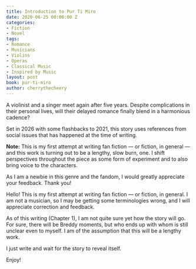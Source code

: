 ```yaml
---
title: Introduction to Pur Ti Miro
date: 2020-06-25 00:00:00 Z
categories:
- Fiction
- Novel
tags:
- Romance
- Musicians
- Violins
- Operas
- Classical Music
- Inspired by Music
layout: post
book: pur-ti-miro
author: cherrythecheery
---
```


A violinist and a singer meet again after five years. Despite complications in their personal lives, will their delayed romance finally blend in a harmonious cadence?

Set in 2026 with some flashbacks to 2021, this story uses references from social issues that has happened at the time of writing.
<!--more-->
**Note:** This is my first attempt at writing fan fiction — or fiction, in general — and this work is turning out to be a lengthy, slow burn, one. I shift perspectives throughout the piece as some form of experiment and to also bring voice to the characters.

As I am a newbie in this genre and the fandom, I would greatly appreciate your feedback. Thank you!

Hello! This is my first attempt at writing fan fiction — or fiction, in general. I am not a musician, so I may be getting some terminologies wrong, and I will appreciate correction and feedback.

As of this writing (Chapter 1), I am not quite sure yet how the story will go. For sure, there will be Breddy moments, but who ends up with whom is still unclear even to myself. I am of the assumption that this will be a lengthy work.

I just write and wait for the story to reveal itself.

Enjoy!
